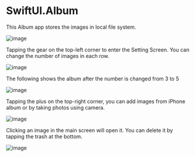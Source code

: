 # SwiftUI.Album

This Album app stores the images in local file system.

![image](https://user-images.githubusercontent.com/15805568/138536710-178fc960-bcec-41e1-9885-38ba591f9ccc.png)

Tapping the gear on the top-left corner to enter the Setting Screen. You can change the number of images in each row.

![image](https://user-images.githubusercontent.com/15805568/138536792-09db314e-cef7-417c-992d-003d3a9387f5.png)

The following shows the album after the number is changed from 3 to 5

![image](https://user-images.githubusercontent.com/15805568/138536809-aa10d34d-aa22-4b86-a716-b834b37d9edc.png)

Tapping the plus on the top-right corner, you can add images from iPhone album or by taking photos using camera.

![image](https://user-images.githubusercontent.com/15805568/138536865-771d04c1-e3e4-41c6-be0e-d05a78fc705a.png)

Clicking an image in the main screen will open it. You can delete it by tapping the trash at the bottom.

![image](https://user-images.githubusercontent.com/15805568/138536933-09580e51-6554-454d-9c5e-a39e688e3520.png)

